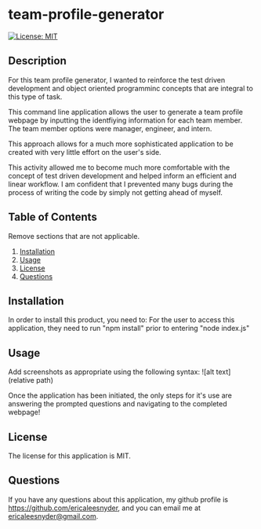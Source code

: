 # team-profile-generator

[![License: MIT](https://img.shields.io/badge/License-MIT-yellow.svg)](https://opensource.org/licenses/MIT)

## Description

For this team profile generator, I wanted to reinforce the test driven development and object oriented programminc concepts that are integral to this type of task. 

This command line application allows the user to generate a team profile webpage by inputting the identfiying information for each team member. The team member options were manager, engineer, and intern. 

This approach allows for a much more sophisticated application to be created with very little effort on the user's side. 

This activity allowed me to become much more comfortable with the concept of test driven development and helped inform an efficient and linear workflow. I am confident that I prevented many bugs during the process of writing the code by simply not getting ahead of myself. 

## Table of Contents 
Remove sections that are not applicable.
1. [Installation](#installation)
2. [Usage](#usage)
3. [License](#license)
4. [Questions](#questions)

## Installation

In order to install this product, you need to:
For the user to access this application, they need to run "npm install" prior to entering "node index.js"

## Usage 
Add screenshots as appropriate using the following syntax: 
![alt text](relative path)

Once the application has been initiated, the only steps for it's use are answering the prompted questions and navigating to the completed webpage! 

## License

The license for this application is MIT.





## Questions

If you have any questions about this application, my github profile is https://github.com/ericaleesnyder, and you can email me at ericaleesnyder@gmail.com. 